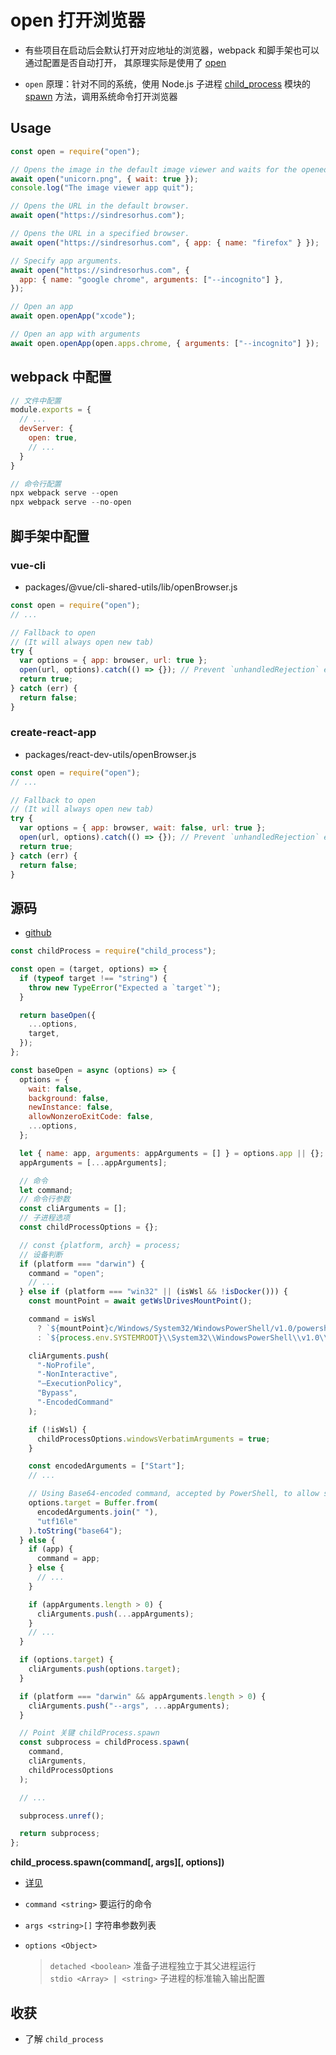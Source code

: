 # open 打开浏览器

- 有些项目在启动后会默认打开对应地址的浏览器，webpack 和脚手架也可以通过配置是否自动打开，
  其原理实际是使用了 [open](https://github.com/sindresorhus/open)

- `open` 原理：针对不同的系统，使用 Node.js 子进程 [child_process](http://nodejs.cn/api-v16/child_process.html) 模块的 [spawn](http://nodejs.cn/api-v16/child_process.html#child_processspawncommand-args-options) 方法，调用系统命令打开浏览器

## Usage

```js
const open = require("open");

// Opens the image in the default image viewer and waits for the opened app to quit.
await open("unicorn.png", { wait: true });
console.log("The image viewer app quit");

// Opens the URL in the default browser.
await open("https://sindresorhus.com");

// Opens the URL in a specified browser.
await open("https://sindresorhus.com", { app: { name: "firefox" } });

// Specify app arguments.
await open("https://sindresorhus.com", {
  app: { name: "google chrome", arguments: ["--incognito"] },
});

// Open an app
await open.openApp("xcode");

// Open an app with arguments
await open.openApp(open.apps.chrome, { arguments: ["--incognito"] });
```

## webpack 中配置

```js
// 文件中配置
module.exports = {
  // ...
  devServer: {
    open: true,
    // ...
  }
}

// 命令行配置
npx webpack serve --open
npx webpack serve --no-open
```

## 脚手架中配置

### vue-cli

- packages/@vue/cli-shared-utils/lib/openBrowser.js

```js
const open = require("open");
// ...

// Fallback to open
// (It will always open new tab)
try {
  var options = { app: browser, url: true };
  open(url, options).catch(() => {}); // Prevent `unhandledRejection` error.
  return true;
} catch (err) {
  return false;
}
```

### create-react-app

- packages/react-dev-utils/openBrowser.js

```js
const open = require("open");
// ...

// Fallback to open
// (It will always open new tab)
try {
  var options = { app: browser, wait: false, url: true };
  open(url, options).catch(() => {}); // Prevent `unhandledRejection` error.
  return true;
} catch (err) {
  return false;
}
```

## 源码

- [github](https://github.com/sindresorhus/open/blob/main/index.js)

```js
const childProcess = require("child_process");

const open = (target, options) => {
  if (typeof target !== "string") {
    throw new TypeError("Expected a `target`");
  }

  return baseOpen({
    ...options,
    target,
  });
};

const baseOpen = async (options) => {
  options = {
    wait: false,
    background: false,
    newInstance: false,
    allowNonzeroExitCode: false,
    ...options,
  };

  let { name: app, arguments: appArguments = [] } = options.app || {};
  appArguments = [...appArguments];

  // 命令
  let command;
  // 命令行参数
  const cliArguments = [];
  // 子进程选项
  const childProcessOptions = {};

  // const {platform, arch} = process;
  // 设备判断
  if (platform === "darwin") {
    command = "open";
    // ...
  } else if (platform === "win32" || (isWsl && !isDocker())) {
    const mountPoint = await getWslDrivesMountPoint();

    command = isWsl
      ? `${mountPoint}c/Windows/System32/WindowsPowerShell/v1.0/powershell.exe`
      : `${process.env.SYSTEMROOT}\\System32\\WindowsPowerShell\\v1.0\\powershell`;

    cliArguments.push(
      "-NoProfile",
      "-NonInteractive",
      "–ExecutionPolicy",
      "Bypass",
      "-EncodedCommand"
    );

    if (!isWsl) {
      childProcessOptions.windowsVerbatimArguments = true;
    }

    const encodedArguments = ["Start"];
    // ...

    // Using Base64-encoded command, accepted by PowerShell, to allow special characters.
    options.target = Buffer.from(
      encodedArguments.join(" "),
      "utf16le"
    ).toString("base64");
  } else {
    if (app) {
      command = app;
    } else {
      // ...
    }

    if (appArguments.length > 0) {
      cliArguments.push(...appArguments);
    }
    // ...
  }

  if (options.target) {
    cliArguments.push(options.target);
  }

  if (platform === "darwin" && appArguments.length > 0) {
    cliArguments.push("--args", ...appArguments);
  }

  // Point 关键 childProcess.spawn
  const subprocess = childProcess.spawn(
    command,
    cliArguments,
    childProcessOptions
  );

  // ...

  subprocess.unref();

  return subprocess;
};
```

**child_process.spawn(command[, args][, options])**

- [详见](http://nodejs.cn/api-v16/child_process.html#child_processspawncommand-args-options)

- `command <string>` 要运行的命令
- `args <string>[]` 字符串参数列表
- `options <Object>`
  > `detached <boolean>` 准备子进程独立于其父进程运行  
  > `stdio <Array> | <string>` 子进程的标准输入输出配置

## 收获

- 了解 `child_process`
